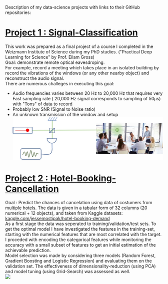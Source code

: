 Description of my data-science projects with links to their GitHub repositories:
# [Project 1 : Signal-Classification](https://github.com/omrigo5/Signal-Classification)
This work was prepared as a final project of a course I completed in the Weizmann Institute of Science during my PhD studies.
("Practical Deep Learning for Science" by Prof. Eilam Gross)  
Goal: demonstrate remote optical eavesdroping.  
For example, record a meeting which takes place in an isolated building by record the vibrations of the windows (or any other nearby object) and reconstruct the audio signal.  
There are numerous challeges in executing this goal:
* Audio frequencies varies between 20 Hz to 20,000 Hz that requires very Fast sampling rate ( 20,000 Hz signal corresponds to sampling of 50μs) with "Tons" of data to record
* Probably low SNR (Signal to Noise ratio)
* An unknown transmission of the window and setup
![](https://github.com/omrigo5/Signal-Classification/blob/master/objective.jpg?raw=true)

# [Project 2 : Hotel-Booking-Cancellation](https://github.com/omrigo5/Hotel-Booking-Cancellation)
Goal : Predict the chances of cancelation using data of costumers from multiple hotels. The data is given in a tabular form of 32 columns (20 numerical + 12 objects), and taken from Kaggle datasets: [kaggle.com/jessemostipak/hotel-booking-demand](https://www.kaggle.com/jessemostipak/hotel-booking-demand)  
As a first stage the data was seperated to training/validation/test sets. To get the optimal model I have investigated the features in the training-set, starting with the numerical features that are most correlated with the target. I proceded with encoding the categorical features while monitoring the accuracy with a small subset of features to get an initial estimation of the achievable prediction.  
Model selection was made by considering three models (Random Forest, Gradient Boosting and Logistic Regression) and evaluating them on the validation set. The effectiveness of dimensionality-reduction (using PCA) and model tuning (using Grid-Search) was assessed as well.  
![](https://github.com/omrigo5/Portfolio-Omri-Goldberg/blob/master/Images/combined.png)
